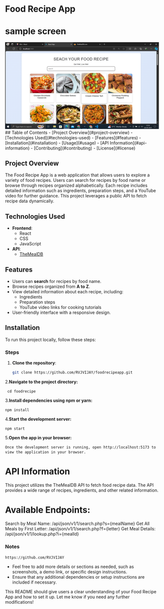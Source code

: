 # Food Recipe App

# sample screen 
<img src="./public/foodrecipe.png" alt="App Screenshot" width="600" />
## Table of Contents
- [Project Overview](#project-overview)
- [Technologies Used](#technologies-used)
- [Features](#features)
- [Installation](#installation)
- [Usage](#usage)
- [API Information](#api-information)
- [Contributing](#contributing)
- [License](#license)

## Project Overview
The Food Recipe App is a web application that allows users to explore a variety of food recipes. Users can search for recipes by food name or browse through recipes organized alphabetically. Each recipe includes detailed information such as ingredients, preparation steps, and a YouTube video for further guidance. This project leverages a public API to fetch recipe data dynamically.

## Technologies Used
- **Frontend**:
  - React
  - CSS
  - JavaScript
- **API**: 
  - [TheMealDB](https://www.themealdb.com/)

## Features
- Users can **search** for recipes by food name.
- Browse recipes organized from **A to Z**.
- View detailed information about each recipe, including:
  - Ingredients
  - Preparation steps
  - YouTube video links for cooking tutorials
- User-friendly interface with a responsive design.

## Installation
To run this project locally, follow these steps:

### Steps

1. **Clone the repository**:
   ```bash
   git clone https://github.com/RVJVIJAY/foodrecipeapp.git
2.**Navigate to the project directory:**

     cd foodrecipe
3.**Install dependencies using npm or yarn:**

    npm install
4.**Start the development server:**

    npm start 
5.**Open the app in your browser:**

    Once the development server is running, open http://localhost:5173 to view the application in your browser.


# API Information
This project utilizes the TheMealDB API to fetch food recipe data. The API provides a wide range of recipes, ingredients, and other related information.

# Available Endpoints:
Search by Meal Name: /api/json/v1/1/search.php?s={mealName}
Get All Meals by First Letter: /api/json/v1/1/search.php?f={letter}
Get Meal Details: /api/json/v1/1/lookup.php?i={mealId}


### Notes
 `https://github.com/RVJVIJAY` 
- Feel free to add more details or sections as needed, such as screenshots, a demo link, or specific design instructions.
- Ensure that any additional dependencies or setup instructions are included if necessary.

This README should give users a clear understanding of your Food Recipe App and how to set it up. Let me know if you need any further modifications!
